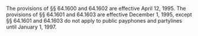 The provisions of §§ 64.1600 and 64.1602 are effective April 12, 1995. The provisions of §§ 64.1601 and 64.1603 are effective December 1, 1995, except §§ 64.1601 and 64.1603 do not apply to public payphones and partylines until January 1, 1997.

